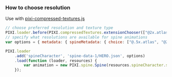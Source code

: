 ### How to choose resolution

Use with [pixi-compressed-textures.js](https://github.com/pixijs/pixi-compressed-textures)

```js
// choose preferred resolution and texture type
PIXI.loader.before(PIXI.compressedTextures.extensionChooser(["@2x.atlas"]));
// specify what resolutions are available for spine animations
var options = { metadata: { spineMetadata: { choice: ["@.5x.atlas", "@2x.atlas"] } } };

PIXI.loader
    .add('spineCharacter', 'spine-data-1/HERO.json', options)
    .load(function (loader, resources) {
        var animation = new PIXI.spine.Spine(resources.spineCharacter.spineData);
    });
```
